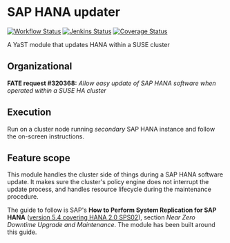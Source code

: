 # SAP HANA updater

[![Workflow Status](https://github.com/yast/yast-hana-update/workflows/CI/badge.svg?branch=master)](
https://github.com/yast/yast-hana-update/actions?query=branch%3Amaster)
[![Jenkins Status](https://ci.opensuse.org/buildStatus/icon?job=yast-yast-hana-update-master)](
https://ci.opensuse.org/view/Yast/job/yast-yast-hana-update-master/)
[![Coverage Status](https://img.shields.io/coveralls/yast/yast-hana-update.svg)](https://coveralls.io/r/yast/yast-hana-update?branch=master)

A YaST module that updates HANA within a SUSE cluster

## Organizational

**FATE request #320368:** *Allow easy update of SAP HANA software when operated within a SUSE HA cluster*

## Execution

Run on a cluster node running *secondary* SAP HANA instance and follow the on-screen instructions.

## Feature scope

This module handles the cluster side of things during a SAP HANA software update. It makes sure the cluster's policy engine does not interrupt the update process, and handles resource lifecycle during the maintenance procedure.

The guide to follow is SAP's **How to Perform System Replication for SAP HANA** ([version 5.4 covering HANA 2.0 SPS02](https://www.sap.com/documents/2017/07/606a676e-c97c-0010-82c7-eda71af511fa.html)), section *Near Zero Downtime Upgrade and Maintenance*. The module has been built around this guide.
